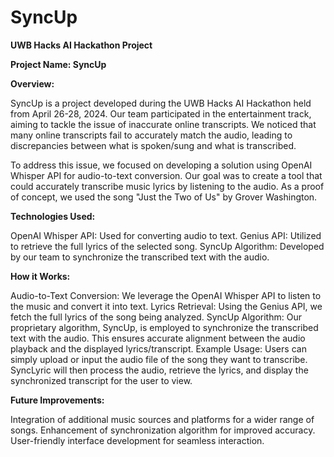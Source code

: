 # SyncUp
**UWB Hacks AI Hackathon Project**

**Project Name: SyncUp**

**Overview:**

SyncUp is a project developed during the UWB Hacks AI Hackathon held from April 26-28, 2024. Our team participated in the entertainment track, aiming to tackle the issue of inaccurate online transcripts. We noticed that many online transcripts fail to accurately match the audio, leading to discrepancies between what is spoken/sung and what is transcribed.

To address this issue, we focused on developing a solution using OpenAI Whisper API for audio-to-text conversion. Our goal was to create a tool that could accurately transcribe music lyrics by listening to the audio. As a proof of concept, we used the song "Just the Two of Us" by Grover Washington.

**Technologies Used:**

OpenAI Whisper API: Used for converting audio to text.
Genius API: Utilized to retrieve the full lyrics of the selected song.
SyncUp Algorithm: Developed by our team to synchronize the transcribed text with the audio.

**How it Works:**

Audio-to-Text Conversion: We leverage the OpenAI Whisper API to listen to the music and convert it into text.
Lyrics Retrieval: Using the Genius API, we fetch the full lyrics of the song being analyzed.
SyncUp Algorithm: Our proprietary algorithm, SyncUp, is employed to synchronize the transcribed text with the audio. This ensures accurate alignment between the audio playback and the displayed lyrics/transcript.
Example Usage:
Users can simply upload or input the audio file of the song they want to transcribe. SyncLyric will then process the audio, retrieve the lyrics, and display the synchronized transcript for the user to view.

**Future Improvements:**

Integration of additional music sources and platforms for a wider range of songs.
Enhancement of synchronization algorithm for improved accuracy.
User-friendly interface development for seamless interaction.
